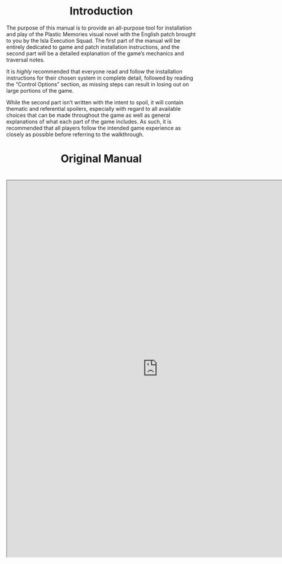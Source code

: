 <style>
  h1 { text-align: center; }
  h2 { text-align: center; }
.pdf { width: 100%; align: center }
</style>
# Introduction

The purpose of this manual is to provide an all-purpose tool for installation and play of the Plastic Memories visual novel with the English patch brought to you by the Isla Execution Squad. The first part of the manual will be entirely dedicated to game and patch installation instructions, and the second part will be a detailed explanation of the game’s mechanics and traversal notes.

It is *highly* recommended that everyone read and follow the installation instructions for their chosen system in complete detail, followed by reading the “Control Options” section, as missing steps can result in losing out on large portions of the game.

While the second part isn’t written with the intent to spoil, it will contain thematic and referential spoilers, especially with regard to all available choices that can be made throughout the game as well as general explanations of what each part of the game includes. As such, it is recommended that all players follow the intended game experience as closely as possible before referring to the walkthrough.

<h1>Original Manual<h1>
<iframe src="https://docs.google.com/document/d/1gI6FSbLHLvt_aw54zzg5dgn2xRVqMkQZtXMkkqvUKRs/preview" 
        width="800" height="1000"></iframe>